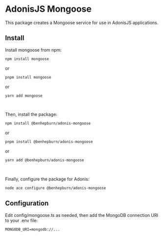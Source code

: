 # AdonisJS Mongoose

This package creates a Mongoose service for use in AdonisJS applications.

## Install

Install mongoose from npm:

```sh
npm install mongoose
```

or

```sh
pnpm install mongoose
```

or

```sh
yarn add mongoose
```

<br />

Then, install the package:

```sh
npm install @benhepburn/adonis-mongoose
```

or

```sh
pnpm install @benhepburn/adonis-mongoose
```

or

```sh
yarn add @benhepburn/adonis-mongoose
```

<br />

Finally, configure the package for Adonis:

```sh
node ace configure @benhepburn/adonis-mongoose
```

## Configuration

Edit config/mongoose.ts as needed, then add the MongoDB connection URI to your .env file:

```dotenv
MONGODB_URI=mongodb://...
```
